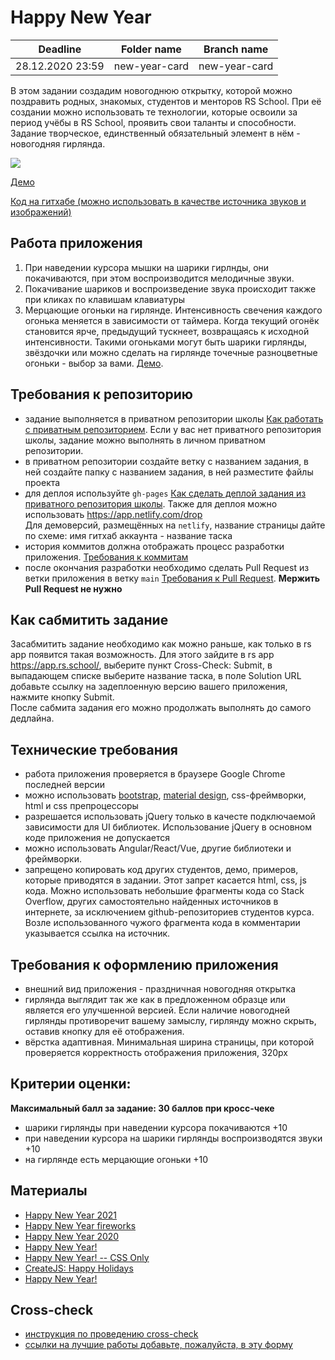 # Happy New Year

| Deadline         | Folder name   | Branch name   |
| ---------------- | ------------- | ------------- |
| 28.12.2020 23:59 | new-year-card | new-year-card |

В этом задании создадим новогоднюю открытку, которой можно поздравить родных, знакомых, студентов и менторов RS School. При её создании можно использовать те технологии, которые освоили за период учёбы в RS School, проявить свои таланты и способности. Задание творческое, единственный обязательный элемент в нём - новогодняя гирлянда.

![](images/new-year-card.png)

[Демо](https://pcvector.net/demo.html?link=/uploads/demo/scripts/other/newyear_garland/index.html)

[Код на гитхабе (можно использовать в качестве источника звуков и изображений)](https://github.com/bybelov/new-year-garland)

## Работа приложения

1. При наведении курсора мышки на шарики гирлнды, они покачиваются, при этом воспроизводится мелодичные звуки.
2. Покачивание шариков и воспроизведение звука происходит также при кликах по клавишам клавиатуры
3. Мерцающие огоньки на гирлянде. Интенсивность свечения каждого огонька меняется в зависимости от таймера. Когда текущий огонёк становится ярче, предыдущий тускнеет, возвращаясь к исходной интенсивности. Такими огоньками могут быть шарики гирлянды, звёздочки или можно сделать на гирлянде точечные разноцветные огоньки - выбор за вами. [Демо](https://codepen.io/tobyj/full/QjvEex).

## Требования к репозиторию

- задание выполняется в приватном репозитории школы [Как работать с приватным репозиторием](https://rs.school/docs/ru/private-repository#как-работать-с-приватным-репозиторием). Если у вас нет приватного репозитория школы, задание можно выполнять в личном приватном репозитории.
- в приватном репозитории создайте ветку с названием задания, в ней создайте папку с названием задания, в ней разместите файлы проекта
- для деплоя используйте `gh-pages` [Как сделать деплой задания из приватного репозитория школы](https://rs.school/docs/ru/private-repository#как-сделать-деплой-задания-из-приватного-репозитория-школы). Также для деплоя можно использовать https://app.netlify.com/drop  
  Для демоверсий, размещённых на `netlify`, название страницы дайте по схеме: имя гитхаб аккаунта - название таска
- история коммитов должна отображать процесс разработки приложения. [Требования к коммитам](https://docs.rs.school/#/git-convention)
- после окончания разработки необходимо сделать Pull Request из ветки приложения в ветку `main` [Требования к Pull Request](https://rs.school/docs/ru/pull-request-review-process#описание-pull-request-должно-содержать-следующую-информацию). **Мержить Pull Request не нужно**

## Как сабмитить задание

Засабмитить задание необходимо как можно раньше, как только в rs app появится такая возможность. Для этого зайдите в rs app https://app.rs.school/, выберите пункт Cross-Check: Submit, в выпадающем списке выберите название таска, в поле Solution URL добавьте ссылку на задеплоенную версию вашего приложения, нажмите кнопку Submit.  
После сабмита задания его можно продолжать выполнять до самого дедлайна.

## Технические требования

- работа приложения проверяется в браузере Google Chrome последней версии
- можно использовать [bootstrap](https://getbootstrap.com/), [material design](https://material.io/), css-фреймворки, html и css препроцессоры
- разрешается использовать jQuery только в качесте подключаемой зависимости для UI библиотек. Использование jQuery в основном коде приложения не допускается
- можно использовать Angular/React/Vue, другие библиотеки и фреймворки.
- запрещено копировать код других студентов, демо, примеров, которые приводятся в задании. Этот запрет касается html, css, js кода. Можно использовать небольшие фрагменты кода со Stack Overflow, других самостоятельно найденных источников в интернете, за исключением github-репозиториев студентов курса. Возле использованного чужого фрагмента кода в комментарии указывается ссылка на источник.

## Требования к оформлению приложения

- внешний вид приложения - праздничная новогодняя открытка
- гирлянда выглядит так же как в предложенном образце или является его улучшенной версией. Если наличие новогодней гирлянды противоречит вашему замыслу, гирлянду можно скрыть, оставив кнопку для её отображения.
- вёрстка адаптивная. Минимальная ширина страницы, при которой проверяется корректность отображения приложения, 320рх

## Критерии оценки:

**Максимальный балл за задание: 30 баллов при кросс-чеке**

- шарики гирлянды при наведении курсора покачиваются +10
- при наведении курсора на шарики гирлянды воспроизводятся звуки +10
- на гирлянде есть мерцающие огоньки +10

## Материалы

- [Happy New Year 2021](https://codepen.io/marwan-ibrahim10/full/oNLrYqR)
- [Happy New Year fireworks](https://codepen.io/strangerintheq/full/Exaovjz)
- [Happy New Year 2020](https://codepen.io/uiswarup/full/JjojQby)
- [Happy New Year!](https://codepen.io/Mamboleoo/full/PZWPZx)
- [Happy New Year! -- CSS Only](https://codepen.io/Sector22/full/KwNpWr)
- [CreateJS: Happy Holidays](https://codepen.io/createjs/full/NXNwOZ)
- [Happy New Year!](https://codepen.io/sandstedt/full/ZBNjVx)

## Cross-check

- [инструкция по проведению cross-check](https://docs.rs.school/#/cross-check-flow)
- [cсылки на лучшие работы добавьте, пожалуйста, в эту форму](https://forms.gle/znHUPAS5bkmKqdxr7)
